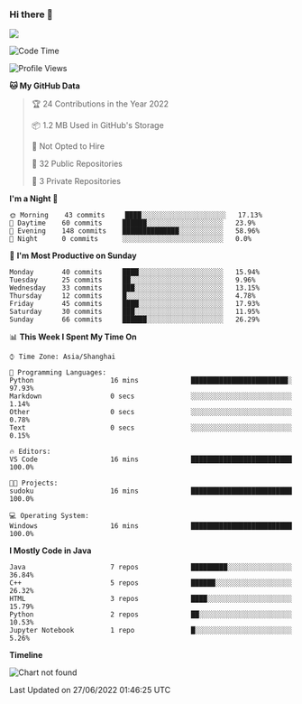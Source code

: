 ### Hi there 👋

<!--
**zhou-ning/zhou-ning** is a ✨ _special_ ✨ repository because its `README.md` (this file) appears on your GitHub profile.

Here are some ideas to get you started:

- 🔭 I’m currently working on ...
- 🌱 I’m currently learning ...
- 👯 I’m looking to collaborate on ...
- 🤔 I’m looking for help with ...
- 💬 Ask me about ...
- 📫 How to reach me: ...
- 😄 Pronouns: ...
- ⚡ Fun fact: ...
-->
![](https://github-readme-stats.vercel.app/api?username=zhou-ning)

<!--START_SECTION:waka-->
![Code Time](http://img.shields.io/badge/Code%20Time-0%20secs-blue)

![Profile Views](http://img.shields.io/badge/Profile%20Views-0-blue)

**🐱 My GitHub Data** 

> 🏆 24 Contributions in the Year 2022
 > 
> 📦 1.2 MB Used in GitHub's Storage 
 > 
> 🚫 Not Opted to Hire
 > 
> 📜 32 Public Repositories 
 > 
> 🔑 3 Private Repositories  
 > 
**I'm a Night 🦉** 

```text
🌞 Morning    43 commits     ████░░░░░░░░░░░░░░░░░░░░░   17.13% 
🌆 Daytime    60 commits     ██████░░░░░░░░░░░░░░░░░░░   23.9% 
🌃 Evening    148 commits    ██████████████░░░░░░░░░░░   58.96% 
🌙 Night      0 commits      ░░░░░░░░░░░░░░░░░░░░░░░░░   0.0%

```
📅 **I'm Most Productive on Sunday** 

```text
Monday       40 commits     ████░░░░░░░░░░░░░░░░░░░░░   15.94% 
Tuesday      25 commits     ██░░░░░░░░░░░░░░░░░░░░░░░   9.96% 
Wednesday    33 commits     ███░░░░░░░░░░░░░░░░░░░░░░   13.15% 
Thursday     12 commits     █░░░░░░░░░░░░░░░░░░░░░░░░   4.78% 
Friday       45 commits     ████░░░░░░░░░░░░░░░░░░░░░   17.93% 
Saturday     30 commits     ███░░░░░░░░░░░░░░░░░░░░░░   11.95% 
Sunday       66 commits     ██████░░░░░░░░░░░░░░░░░░░   26.29%

```


📊 **This Week I Spent My Time On** 

```text
⌚︎ Time Zone: Asia/Shanghai

💬 Programming Languages: 
Python                   16 mins             ████████████████████████░   97.93% 
Markdown                 0 secs              ░░░░░░░░░░░░░░░░░░░░░░░░░   1.14% 
Other                    0 secs              ░░░░░░░░░░░░░░░░░░░░░░░░░   0.78% 
Text                     0 secs              ░░░░░░░░░░░░░░░░░░░░░░░░░   0.15%

🔥 Editors: 
VS Code                  16 mins             █████████████████████████   100.0%

🐱‍💻 Projects: 
sudoku                   16 mins             █████████████████████████   100.0%

💻 Operating System: 
Windows                  16 mins             █████████████████████████   100.0%

```

**I Mostly Code in Java** 

```text
Java                     7 repos             █████████░░░░░░░░░░░░░░░░   36.84% 
C++                      5 repos             ██████░░░░░░░░░░░░░░░░░░░   26.32% 
HTML                     3 repos             ████░░░░░░░░░░░░░░░░░░░░░   15.79% 
Python                   2 repos             ██░░░░░░░░░░░░░░░░░░░░░░░   10.53% 
Jupyter Notebook         1 repo              █░░░░░░░░░░░░░░░░░░░░░░░░   5.26%

```


**Timeline**

![Chart not found](https://raw.githubusercontent.com/zhou-ning/zhou-ning/main/charts/bar_graph.png) 


 Last Updated on 27/06/2022 01:46:25 UTC
<!--END_SECTION:waka-->

